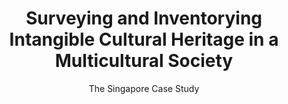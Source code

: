 ---
label: "Chapter 14"
title: "Surveying and Inventorying Intangible Cultural Heritage in a Multicultural Society"
subtitle: "The Singapore Case Study"
short_title: 
layout: essay
contributor:
order: 115
---